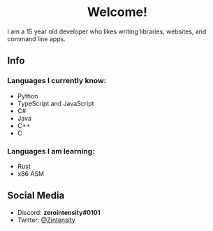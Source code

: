<h1 align="center">Welcome!</h1>
I am a 15 year old developer who likes writing libraries, websites, and command line apps.

## Info

### Languages I currently know:

- Python
- TypeScript and JavaScript
- C#
- Java
- C++
- C

### Languages I am learning:

- Rust
- x86 ASM

## Social Media

- Discord: **zerointensity#0101**
- Twitter: [@Zintensity](https://twitter.com/ZIntensity)
